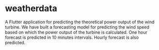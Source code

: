 # weatherdata

A Flutter application for predicting the theoretical power output of the wind turbine.
We have built a forecasting model for predicting the wind speed based on which the power output of the turbine is calculated.
One hour forecast is predicted in 10 minutes intervals.
Hourly forecast is also predicted.
